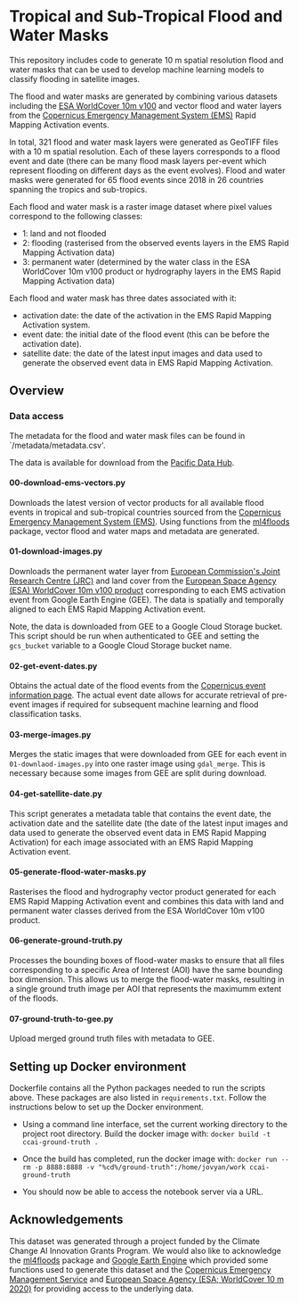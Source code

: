 # Tropical and Sub-Tropical Flood and Water Masks

This repository includes code to generate 10 m spatial resolution flood and water masks that can be used to develop machine learning models to classify flooding in satellite images. 

The flood and water masks are generated by combining various datasets including the [ESA WorldCover 10m v100](https://developers.google.com/earth-engine/datasets/catalog/ESA_WorldCover_v100) and vector flood and water layers from the [Copernicus Emergency Management System (EMS)](https://emergency.copernicus.eu/mapping/list-of-activations-rapid) Rapid Mapping Activation events.

In total, 321 flood and water mask layers were generated as GeoTIFF files with a 10 m spatial resolution. Each of these layers corresponds to a flood event and date (there can be many flood mask layers per-event which represent flooding on different days as the event evolves). Flood and water masks were generated for 65 flood events since 2018 in 26 countries spanning the tropics and sub-tropics.

Each flood and water mask is a raster image dataset where pixel values correspond to the following classes:

* 1: land and not flooded
* 2: flooding (rasterised from the observed events layers in the EMS Rapid Mapping Activation data)
* 3: permanent water (determined by the water class in the ESA WorldCover 10m v100 product or hydrography layers in the EMS Rapid Mapping Activation data)

Each flood and water mask has three dates associated with it:

* activation date: the date of the activation in the EMS Rapid Mapping Activation system.
* event date: the initial date of the flood event (this can be before the activation date).
* satellite date: the date of the latest input images and data used to generate the observed event data in EMS Rapid Mapping Activation. 

## Overview

### Data access

The metadata for the flood and water mask files can be found in `/metadata/metadata.csv'.

The data is available for download from the [Pacific Data Hub](https://pacificdata.org/data/dataset/tropical-and-sub-tropical-flood-and-water-masks).

#### 00-download-ems-vectors.py

Downloads the latest version of vector products for all available flood events in tropical and sub-tropical countries sourced from the [Copernicus Emergency Management System (EMS)](https://emergency.copernicus.eu/mapping/list-of-activations-rapid). Using functions from the [ml4floods](https://ai4eo.esa.int/ML4Floods/notebooks/ML4Floods.ipynb) package, vector flood and water maps and metadata are generated.

#### 01-download-images.py

Downloads the permanent water layer from [European Commission's Joint Research Centre (JRC)](https://global-surface-water.appspot.com/) and land cover from the [European Space Agency (ESA) WorldCover 10m v100 product](https://esa-worldcover.org/en/data-access) corresponding to each EMS activation event from Google Earth Engine (GEE). The data is spatially and temporally aligned to each EMS Rapid Mapping Activation event. 

Note, the data is downloaded from GEE to a Google Cloud Storage bucket. This script should be run when authenticated to GEE and setting the `gcs_bucket` variable to a Google Cloud Storage bucket name.

#### 02-get-event-dates.py

Obtains the actual date of the flood events from the [Copernicus event information page](https://emergency.copernicus.eu/mapping/list-of-activations-rapid). The actual event date allows for accurate retrieval of pre-event images if required for subsequent machine learning and flood classification tasks.

#### 03-merge-images.py

Merges the static images that were downloaded from GEE for each event in `01-downlaod-images.py` into one raster image using `gdal_merge`. This is necessary because some images from GEE are split during download.

#### 04-get-satellite-date.py

This script  generates a metadata table that contains the event date, the activation date and the satellite date (the date of the latest input images and data used to generate the observed event data in EMS Rapid Mapping Activation) for each image associated with an EMS Rapid Mapping Activation event.

#### 05-generate-flood-water-masks.py

Rasterises the flood and hydrography vector product generated for each EMS Rapid Mapping Activation event and combines this data with land and permanent water classes derived from the ESA WorldCover 10m v100 product.   

#### 06-generate-ground-truth.py

Processes the bounding boxes of flood-water masks to ensure that all files corresponding to a specific Area of Interest (AOI) have the same bounding box dimension. This allows us to merge the flood-water masks, resulting in a single ground truth image per AOI that represents the maximumm extent of the floods.

#### 07-ground-truth-to-gee.py

Upload merged ground truth files with metadata to GEE.


## Setting up Docker environment

Dockerfile contains all the Python packages needed to run the scripts above. These packages are also listed in `requirements.txt`. Follow the instructions below to set up the Docker environment. 

- Using a command line interface, set the current working directory to the project root directory. Build the docker image with: `docker build -t ccai-ground-truth .`

- Once the build has completed, run the docker image with: `docker run --rm -p 8888:8888 -v "%cd%/ground-truth":/home/jovyan/work ccai-ground-truth`

- You should now be able to access the notebook server via a URL.


## Acknowledgements 

This dataset was generated through a project funded by the Climate Change AI Innovation Grants Program. We would also like to acknowledge the [ml4floods](https://github.com/spaceml-org/ml4floods) package and [Google Earth Engine](https://earthengine.google.com) which provided some functions used to generate this dataset and the [Copernicus Emergency Management Service](https://emergency.copernicus.eu/mapping/list-of-activations-rapid) and  [European Space Agency (ESA; WorldCover 10 m 2020)](https://developers.google.com/earth-engine/datasets/catalog/ESA_WorldCover_v100) for providing access to the underlying data. 
